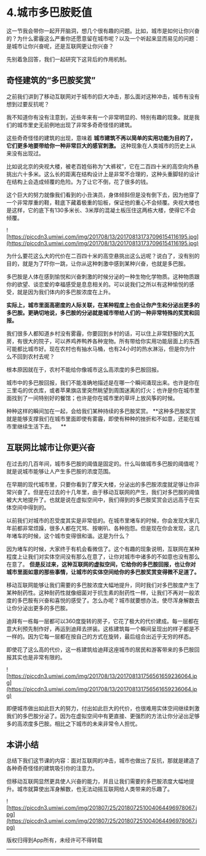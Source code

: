 # 4.城市多巴胺贬值

这一节我会带你一起开开脑洞，想几个很有趣的问题。比如，城市是如何让你兴奋的？为什么雾霾这么严重你还愿意留在城市呢？以及一个听起来显而易见的问题：是城市让你兴奋呢，还是互联网更让你兴奋？

先别着急回答，我们一起研究下这背后的作用机制。    

## 奇怪建筑的“多巴胺奖赏”

之前我们讲到了移动互联网对于城市的巨大冲击，那么面对这种冲击，城市有没有想到过要反抗呢？

我不知道你有没有注意到，近些年来有一个非常明显的、特别有趣的现象。就是我们的城市里史无前例地出现了非常多奇奇怪怪的建筑。

这些奇奇怪怪的建筑的出现，意味着 **城市建筑不再以简单的实用功能为目的了，它们更多地要带给你一种非常巨大的感官刺激。** 这种现象在人类城市的历史上从来没有出现过。

比如说北京的央视大楼，被老百姓俗称为“大裤衩”，它在二百四十米的高空向外悬挑出六十多米。这么长的距离在结构设计上是非常不合理的，这种头重脚轻的设计在结构上会造成倾覆的危险。为了让它不倒，花了很多的钱。

这个巨大的努力就像我们看到的小丑演员，身体倾斜但是没有倒下去，因为他穿了一个非常厚重的鞋，鞋底下藏着极重的铅板，保证他的重心不会倾覆。央视大楼也是这样，它的底下有130多米长、3米厚的混凝土板压住这两栋大楼，使得它不会倾覆。

![https://piccdn3.umiwi.com/img/201708/13/201708131737096154116195.jpg](https://piccdn3.umiwi.com/img/201708/13/201708131737096154116195.jpg)

为什么要花这么大的代价在二百四十米的高空悬挑出这么远呢？说白了，没有别的目的，就是为了吓你一跳，让你从这种刺激中感到某种兴奋，也就是多巴胺。

多巴胺是人体在感到愉悦和兴奋刺激的时候分泌的一种生物化学物质。这种物质跟你的欲望、谈恋爱的幸福感受是息息相关的。可以说我们之所以有这种愉悦的感受，就是因为我们体内的多巴胺浓度在上升。

 **实际上，城市里面高密度的人际关联，在某种程度上也会让你产生和分泌出更多的多巴胺。更确切地说，多巴胺的分泌就是城市带给人们的一种非常特殊的奖赏和回报。**

我们很多人都知道乡村没有雾霾，你要回到乡村的话，可以住上非常舒服的大瓦房，有很大的院子，可以养鸡养鸭养各种宠物。所有带给你实用功能层面上的东西可能都比城市好。现在农村也有抽水马桶，也有24小时的热水淋浴，但是你为什么不回到农村去呢？

根本原因就在于，农村不能给你像城市这么高浓度的多巴胺回报。

城市中的多巴胺回报，我们不能准确地描述是在哪一个瞬间涌现出来。也许是你在三里屯的优衣库，或者苹果旗店里突然眺望到周围迷离的灯火；也许是你在城市里面找到了一间特别好的餐馆；也许是你在城市里的草坪上放风筝的时候。

种种这样的瞬间加在一起，会给我们某种持续的多巴胺奖赏。 **这种多巴胺奖赏就是能够支撑我们在城市里面即使有雾霾，即使有种种的挫折和不如意，还能在城市里继续生活下去。    **

## 互联网比城市让你更兴奋

在过去的几百年间，城市多巴胺的阈值是固定的。什么叫做城市多巴胺的阈值呢？就是说城市能够让人产生多巴胺的浓度范围。

在早期的现代城市里，只要你看到了摩天大楼，分泌出的多巴胺浓度就足够让你非常兴奋了。但是在过去的十几年里，由于移动互联网的产生，我们对多巴胺的阈值被大大地提升了。也就是说在虚拟空间中，我们得到的多巴胺奖赏会远远高于在实体空间中得到的。

以前我们对城市的忍受度其实是非常低的。在城市里堵车的时候，你会发现大家几年前都非常烦躁，很多人都在咒骂、按喇叭、各种抱怨。但是现在你会发现，这几年堵车的时候，这个城市变得很和谐。这是为什么？

因为堵车的时候，大家终于有机会看微信了。这个有趣的现象说明，互联网在某种程度上让我们对实体空间没有那么在意了，让你对城市中诸多的不如意也没有那么在意了。 **但是反过来，这种互联网的虚拟空间，它给你的多巴胺回报，也让你对城市里面如意的那些事情，让城市的实体空间给你的多巴胺奖赏变得微不足道了。**

移动互联网能够让我们需要的多巴胺浓度大幅地提升，同时我们对多巴胺度产生了某种耐药性。这种耐药性就像细菌对于抗生素的耐药性一样，让我们不再对一般浓度的多巴胺有兴奋和喜悦的感受了。怎么办呢？城市就要想办法，使尽浑身解数去让你分泌出更多的多巴胺。

迪拜有一栋每一层都可以360度旋转的房子，它花了极大的代价建成。每一层都在意大利预先制作好，再运到迪拜去拼装。这栋建筑每一个瞬间呈现出的样子都是不一样的。因为它每一层都在按自己的方式在旋转，最后组合出近乎无穷的样态。

即使花了这么高的代价，这一栋建筑给迪拜这座城市的居民和游客带来的多巴胺回报其实也是非常有限的。 

![https://piccdn3.umiwi.com/img/201708/13/201708131756561659236064.jpg](https://piccdn3.umiwi.com/img/201708/13/201708131756561659236064.jpg)

即便城市做出如此巨大的努力，付出如此巨大的代价，也很难用实体空间继续刺激我们的多巴胺分泌了。因为在虚拟空间中有更直接、更强烈的方法让你分泌出足够多的高浓度多巴胺。相比之下城市的未来非常令人担忧。   

## 本讲小结

总结下我们这节课的内容：面对互联网的冲击，城市也做出了反抗，那就是建造了各种奇奇怪怪的建筑吸引你的注意力。

但移动互联网显然更具使人兴奋的能力，并且让我们需要的多巴胺浓度大幅地提升。城市就算使出浑身解数，也无法动摇互联网给人类带来的乐趣了。    

![https://piccdn3.umiwi.com/img/201807/25/201807251004064496978067.jpg](https://piccdn3.umiwi.com/img/201807/25/201807251004064496978067.jpg)

版权归得到App所有，未经许可不得转载    

---
